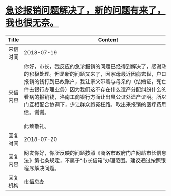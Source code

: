 # <a href="http://www.shangluo.gov.cn/zmhd/ldxxxx.jsp?urltype=leadermail.LeaderMailContentUrl&wbtreeid=1112&leadermailid=4825">急诊报销问题解决了，新的问题有来了，我也很无奈。</a>
| Title |                                                                                                                                                                    Content                                                                                                                                                                    |
|:-----:|-----------------------------------------------------------------------------------------------------------------------------------------------------------------------------------------------------------------------------------------------------------------------------------------------------------------------------------------------|
| 来信时间  | 2018-07-19                                                                                                                                                                                                                                                                                                                                    |
| 来信内容  | 你好，市长，我反应的急诊报销的问题已经得到解决了，感谢政府工作人员的积极处理。但是新的问题又来了，因家母最近因病去世，户口已经注销，报销的钱打到已故账户，我让家父带着与母亲的（结婚证，死亡证明，等证件去银行办理业务）因为我们这不存在什么遗产分配纠纷什么的，就是借钱看病的报销钱，洛南工商银行方面让出具公证处遗产证明。所以希望政府部门互相配合协调下，少让群众跑冤枉路。取出来报销的医疗费用，以便还外债。谢谢。                                                                                                                             此致敬礼。 |
| 回复时间  | 2018-07-20                                                                                                                                                                                                                                                                                                                                    |
| 回复内容  | 网友你好，你所反映的问题按照《商洛市政府门户网站市长信息管理暂行办法》第七条规定，不属于“市长信箱”办理范围。建议通过按照银行相关取款程序解决问题。                                                                                                                                                                                                                                                                    |
| 回复机构  | <a href="../../categories/agencies/市信息办.md">市信息办</a>                                                                                                                                                                                                                                                                                          |